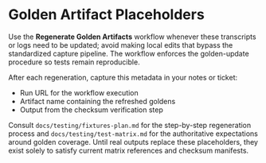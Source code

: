 # Golden Artifact Placeholders

Use the **Regenerate Golden Artifacts** workflow whenever these transcripts or logs need to be updated; avoid making local edits that bypass the standardized capture pipeline. The workflow enforces the golden-update procedure so tests remain reproducible.

After each regeneration, capture this metadata in your notes or ticket:
- Run URL for the workflow execution
- Artifact name containing the refreshed goldens
- Output from the checksum verification step

Consult `docs/testing/fixtures-plan.md` for the step-by-step regeneration process and `docs/testing/test-matrix.md` for the authoritative expectations around golden coverage. Until real outputs replace these placeholders, they exist solely to satisfy current matrix references and checksum manifests.
